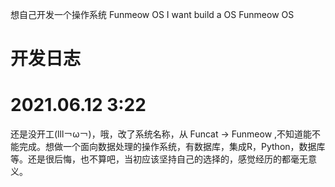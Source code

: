 想自己开发一个操作系统 Funmeow OS
I want build a OS Funmeow OS

开发日志
====

2021.06.12 3:22
==

还是没开工(lll￢ω￢)，哦，改了系统名称，从 Funcat -> Funmeow ,不知道能不能完成。想做一个面向数据处理的操作系统，有数据库，集成R，Python，数据库等。还是很后悔，也不算吧，当初应该坚持自己的选择的，感觉经历的都毫无意义。
